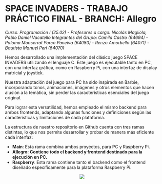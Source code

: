 # SPACE INVADERS - TRABAJO PRÁCTICO FINAL - BRANCH: Allegro
*Curso: Programación I (25.02) - Profesores a cargo: Nicolás Magliola, Pablo Daniel Vacatello*
*Integrantes del Grupo: Camila Castro (64694) - Paloma Monserrat Porco Paneiva (64080) - Renzo Amorbello (64071) - Bautista Manuel Peri (64070)*

Hemos desarrollado una implementación del clásico juego SPACE INVADERS utilizando el lenguaje C. Este juego es ejecutable tanto en PC, con una interfaz gráfica, como en Raspberry Pi, con una interfaz de display matricial y joystick.

Nuestra adaptación del juego para PC ha sido inspirada en Barbie, incorporando tonos, animaciones, imágenes y otros elementos que hacen alusión a la temática, sin perder las características esenciales del juego original.

Para lograr esta versatilidad, hemos empleado el mismo backend para ambos frontends, adaptando algunas funciones y definiciones según las características y limitaciones de cada plataforma.

La estructura de nuestro repositorio en Github cuenta con tres ramas distintas, lo que nos permite desarrollar y probar de manera más eficiente cada interfaz:
- **Main**: Esta rama combina ambos proyectos, para PC y Raspberry Pi.
- **Allegro: Contiene todo el backend y frontend destinado para la ejecución en PC.**
- **Raspberry**: Esta rama contiene tanto el backend como el frontend diseñado específicamente para la plataforma Raspberry Pi.

<p align="center">
  <img src="https://i.imgur.com/zaon42X.png">
</p>
